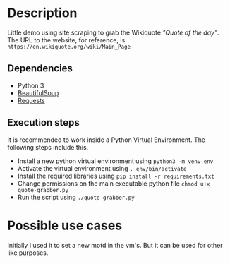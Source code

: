 # Description

Little demo using site scraping to grab the Wikiquote _"Quote of the day"_. The URL to the website, for reference, is `https://en.wikiquote.org/wiki/Main_Page`

## Dependencies

- Python 3
- [BeautifulSoup](https://beautiful-soup-4.readthedocs.io/en/latest/)
- [Requests](https://docs.python-requests.org/en/latest/)

## Execution steps

It is recommended to work inside a Python Virtual Environment. The following steps include this.

- Install a new python virtual environment using `python3 -m venv env`
- Activate the virtual environment using `. env/bin/activate`
- Install the required libraries using `pip install -r requirements.txt`
- Change permissions on the main executable python file `chmod u+x quote-grabber.py`
- Run the script using `./quote-grabber.py`

# Possible use cases

Initially I used it to set a new motd in the vm's. But it can be used for other like purposes.
